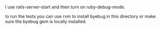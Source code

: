 I use rails-server-start and then turn on ruby-debug-mode.


to run the tests you can use rvm to install byebug in this directory or make sure the byebug gem is locally installed.